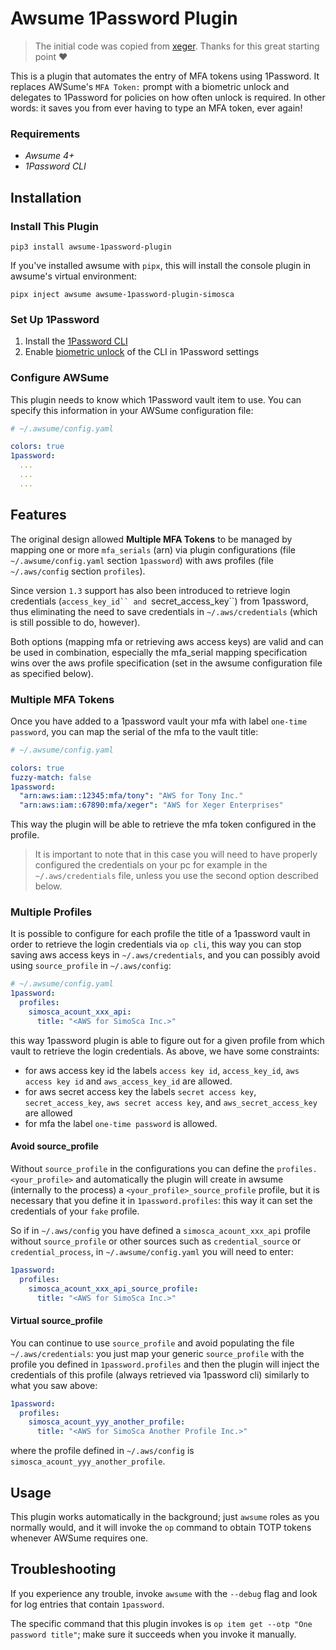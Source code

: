 # Awsume 1Password Plugin

> The initial code was copied from [xeger](https://github.com/xeger/awsume-bitwarden-plugin). Thanks for this great starting point ❤️

This is a plugin that automates the entry of MFA tokens using 1Password.
It replaces AWSume's `MFA Token:` prompt with a biometric unlock and delegates to 1Password for policies on how often unlock is required.
In other words: it saves you from ever having to type an MFA token, ever again!

### Requirements

- _Awsume 4+_
- _1Password CLI_


## Installation

### Install This Plugin

```
pip3 install awsume-1password-plugin
```

If you've installed awsume with `pipx`, this will install the console plugin in awsume's virtual environment:

```
pipx inject awsume awsume-1password-plugin-simosca
```

### Set Up 1Password

1. Install the [1Password CLI](https://developer.1password.com/docs/cli)
2. Enable [biometric unlock](https://developer.1password.com/docs/cli/about-biometric-unlock) of the CLI in 1Password settings

### Configure AWSume

This plugin needs to know which 1Password vault item to use. You can specify this information in your AWSume configuration file:

```yaml
# ~/.awsume/config.yaml

colors: true
1password: 
  ...
  ...
  ...
```


## Features

The original design allowed **Multiple MFA Tokens** to be managed by mapping one or more `mfa_serials` (arn) via plugin configurations 
(file `~/.awsume/config.yaml` section `1password`) with aws profiles (file `~/.aws/config` section `profiles`).

Since version `1.3` support has also been introduced to retrieve login credentials (`access_key_id`` and `secret_access_key``) from 1password,
thus eliminating the need to save credentials in `~/.aws/credentials` (which is still possible to do, however).

Both options (mapping mfa or retrieving aws access keys) are valid and can be used in combination, 
especially the mfa_serial mapping specification wins over the aws profile specification (set in the awsume configuration file as specified below).

### Multiple MFA Tokens

Once you have added to a 1password vault your mfa with label `one-time password`, you can map the serial of the mfa to the vault title:

```yaml
# ~/.awsume/config.yaml

colors: true
fuzzy-match: false
1password:
  "arn:aws:iam::12345:mfa/tony": "AWS for Tony Inc."
  "arn:aws:iam::67890:mfa/xeger": "AWS for Xeger Enterprises"
```

This way the plugin will be able to retrieve the mfa token configured in the profile.

> It is important to note that in this case you will need to have properly configured the credentials on your pc
> for example in the `~/.aws/credentials` file, unless you use the second option described below.


### Multiple Profiles

It is possible to configure for each profile the title of a 1password vault in order to retrieve the login credentials via `op cli`,
this way you can stop saving aws access keys in `~/.aws/credentials`, and you can possibly avoid using `source_profile` in `~/.aws/config`:

```yaml
# ~/.awsume/config.yaml
1password:
  profiles:
    simosca_acount_xxx_api:
      title: "<AWS for SimoSca Inc.>"
```

this way 1password plugin is able to figure out for a given profile from which vault to retrieve the login credentials.
As above, we have some constraints:

- for aws access key id the labels `access key id`, `access_key_id`, `aws access key id` and `aws_access_key_id` are allowed.
- for aws secret access key the labels `secret access key`, `secret_access_key`, `aws secret access key`, and `aws_secret_access_key` are allowed
- for mfa the label `one-time password` is allowed.

#### Avoid source_profile

Without `source_profile` in the configurations you can define the `profiles.<your_profile>` and automatically the plugin will create in awsume (internally to the process) a `<your_profile>_source_profile` profile, but it is necessary that you define it in `1password.profiles`: this way it can set the credentials of your `fake` profile.

So if in `~/.aws/config` you have defined a `simosca_acount_xxx_api` profile without `source_profile` or other sources such as `credential_source` or `credential_process`, in `~/.awsume/config.yaml` you will need to enter:

```yaml
1password:
  profiles:
    simosca_acount_xxx_api_source_profile:
      title: "<AWS for SimoSca Inc.>"
```

#### Virtual source_profile

You can continue to use `source_profile` and avoid populating the file `~/.aws/credentials`: you just map your generic `source_profile` with the profile you defined in `1password.profiles` and then the plugin will inject the credentials of this profile (always retrieved via 1password cli) similarly to what you saw above:

```yaml
1password:
  profiles:
    simosca_acount_yyy_another_profile:
      title: "<AWS for SimoSca Another Profile Inc.>"
```

where the profile defined in `~/.aws/config` is `simosca_acount_yyy_another_profile`.



## Usage

This plugin works automatically in the background; just `awsume` roles as you normally would, and it will invoke the `op` command to obtain TOTP tokens whenever AWSume requires one.

## Troubleshooting

If you experience any trouble, invoke `awsume` with the `--debug` flag and look for log entries that contain `1password`.

The specific command that this plugin invokes is `op item get --otp "One password title"`; make sure it succeeds when you invoke it manually.


